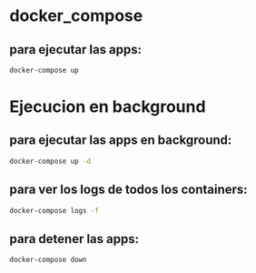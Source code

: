 # docker_compose

## para ejecutar las apps:
 ```bash
docker-compose up
 ```
# Ejecucion en background

## para ejecutar las apps en background:
 ```bash
docker-compose up -d
 ```

## para ver los logs de todos los containers:
 ```bash
docker-compose logs -f
 ```


## para detener las apps:
 ```bash
docker-compose down
 ```

